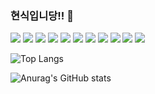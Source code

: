 ### 현식입니당!! 👋

<!--
**hyun6ik/hyun6ik** is a ✨ _special_ ✨ repository because its `README.md` (this file) appears on your GitHub profile.

Here are some ideas to get you started:

- 🔭 I’m currently working on ...
- 🌱 I’m currently learning ...
- 👯 I’m looking to collaborate on ...
- 🤔 I’m looking for help with ...
- 💬 Ask me about ...
- 📫 How to reach me: ...
- 😄 Pronouns: ...
- ⚡ Fun fact: ...
-->

<img src="https://img.shields.io/badge/Java-yellow?style=flat&logo=Java&logoColor=007396"/> <img src="https://img.shields.io/badge/SpringBoot-green?style=flat&logo=SpringBoot&logoColor=6DB33F"/> <img src="https://img.shields.io/badge/MySQL-red?style=flat&logo=MySQL&logoColor=4479A1"/>
<img src="https://img.shields.io/badge/Docker-blue?style=flat&logo=Docker&logoColor=2496ED"/> <img src="https://img.shields.io/badge/Kubernetes-darkblue?style=flat&logo=Kubernetes&logoColor=326CE5"/> <img src="https://img.shields.io/badge/Terraform-purple?style=flat&logo=Terraform&logoColor=7B42BC"/> <img src="https://img.shields.io/badge/Jenkins-orange?style=flat&logo=Jenkins&logoColor=D24939"/> <img src="https://img.shields.io/badge/GitHub-gray?style=flat&logo=GitHub&logoColor=181717"/> <img src="https://img.shields.io/badge/Notion-lightgray?style=flat&logo=Notion&logoColor=000000"/> <img src="https://img.shields.io/badge/Slack-violet?style=flat&logo=Slack&logoColor=4A154B"/> <img src="https://img.shields.io/badge/Jira-skyblue?style=flat&logo=Jira&logoColor=0052CC"/> 




  
![Top Langs](https://github-readme-stats.vercel.app/api/top-langs/?username=hyun6ik&layout=compact&theme=gruvbox)
  
  
  
![Anurag's GitHub stats](https://github-readme-stats.vercel.app/api?username=hyun6ik&show_icons=true&theme=gruvbox)

